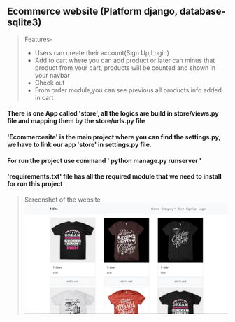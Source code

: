 ## Ecommerce website (Platform django, database-sqlite3)
> Features-<ul><li>Users can create their account(Sign Up,Login)</li>
            <li>Add to cart where you can add product or later can minus that product from your cart, products will be counted and shown in your navbar</li>
            <li>Check out</li>
            <li>From order module,you  can see previous all products info added in cart</li></ul>
       
#### There is one App called 'store', all the logics are  build in store/views.py file  and mapping them by the store/urls.py file
#### 'Ecommercesite' is the main project where you can find the settings.py, we have to link our app 'store' in settings.py file.
#### For run the project use command ' python manage.py runserver '
#### 'requirements.txt' file has all the required module that we need to install for run this project 


>Screenshot of the website ![](e.png)




